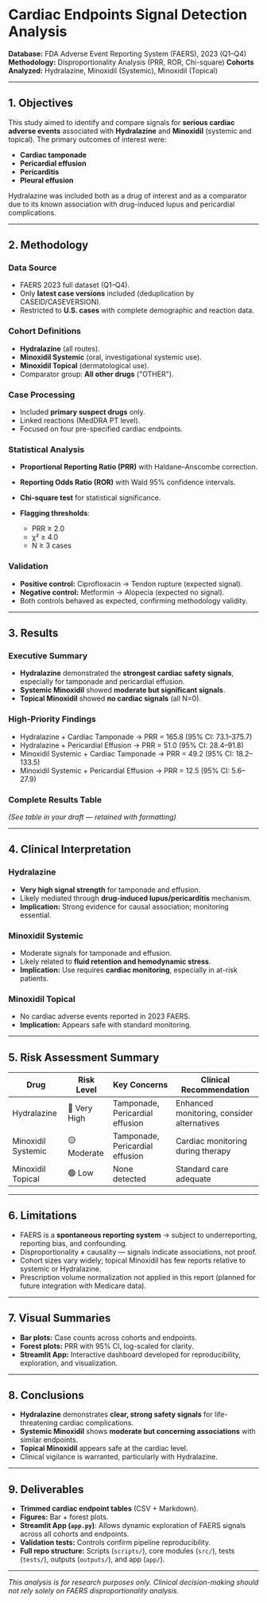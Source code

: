 
# Cardiac Endpoints Signal Detection Analysis

**Database:** FDA Adverse Event Reporting System (FAERS), 2023 (Q1–Q4)
**Methodology:** Disproportionality Analysis (PRR, ROR, Chi-square)
**Cohorts Analyzed:** Hydralazine, Minoxidil (Systemic), Minoxidil (Topical)

---

## 1. Objectives

This study aimed to identify and compare signals for **serious cardiac adverse events** associated with **Hydralazine** and **Minoxidil** (systemic and topical). The primary outcomes of interest were:

* **Cardiac tamponade**
* **Pericardial effusion**
* **Pericarditis**
* **Pleural effusion**

Hydralazine was included both as a drug of interest and as a comparator due to its known association with drug-induced lupus and pericardial complications.

---

## 2. Methodology

### Data Source

* FAERS 2023 full dataset (Q1–Q4).
* Only **latest case versions** included (deduplication by CASEID/CASEVERSION).
* Restricted to **U.S. cases** with complete demographic and reaction data.

### Cohort Definitions

* **Hydralazine** (all routes).
* **Minoxidil Systemic** (oral, investigational systemic use).
* **Minoxidil Topical** (dermatological use).
* Comparator group: **All other drugs** ("OTHER").

### Case Processing

* Included **primary suspect drugs** only.
* Linked reactions (MedDRA PT level).
* Focused on four pre-specified cardiac endpoints.

### Statistical Analysis

* **Proportional Reporting Ratio (PRR)** with Haldane–Anscombe correction.
* **Reporting Odds Ratio (ROR)** with Wald 95% confidence intervals.
* **Chi-square test** for statistical significance.
* **Flagging thresholds**:

  * PRR ≥ 2.0
  * χ² ≥ 4.0
  * N ≥ 3 cases

### Validation

* **Positive control:** Ciprofloxacin → Tendon rupture (expected signal).
* **Negative control:** Metformin → Alopecia (expected no signal).
* Both controls behaved as expected, confirming methodology validity.

---

## 3. Results

### Executive Summary

* **Hydralazine** demonstrated the **strongest cardiac safety signals**, especially for tamponade and pericardial effusion.
* **Systemic Minoxidil** showed **moderate but significant signals**.
* **Topical Minoxidil** showed **no cardiac signals** (all N=0).

### High-Priority Findings

* Hydralazine + Cardiac Tamponade → PRR = 165.8 (95% CI: 73.1–375.7)
* Hydralazine + Pericardial Effusion → PRR = 51.0 (95% CI: 28.4–91.8)
* Minoxidil Systemic + Cardiac Tamponade → PRR = 49.2 (95% CI: 18.2–133.5)
* Minoxidil Systemic + Pericardial Effusion → PRR = 12.5 (95% CI: 5.6–27.9)

### Complete Results Table

*(See table in your draft — retained with formatting)*

---

## 4. Clinical Interpretation

### Hydralazine

* **Very high signal strength** for tamponade and effusion.
* Likely mediated through **drug-induced lupus/pericarditis** mechanism.
* **Implication:** Strong evidence for causal association; monitoring essential.

### Minoxidil Systemic

* Moderate signals for tamponade and effusion.
* Likely related to **fluid retention and hemodynamic stress**.
* **Implication:** Use requires **cardiac monitoring**, especially in at-risk patients.

### Minoxidil Topical

* No cardiac adverse events reported in 2023 FAERS.
* **Implication:** Appears safe with standard monitoring.

---

## 5. Risk Assessment Summary

| Drug               | Risk Level   | Key Concerns                    | Clinical Recommendation                    |
| ------------------ | ------------ | ------------------------------- | ------------------------------------------ |
| Hydralazine        | 🔴 Very High | Tamponade, Pericardial effusion | Enhanced monitoring, consider alternatives |
| Minoxidil Systemic | 🟡 Moderate  | Tamponade, Pericardial effusion | Cardiac monitoring during therapy          |
| Minoxidil Topical  | 🟢 Low       | None detected                   | Standard care adequate                     |

---

## 6. Limitations

* FAERS is a **spontaneous reporting system** → subject to underreporting, reporting bias, and confounding.
* Disproportionality ≠ causality — signals indicate associations, not proof.
* Cohort sizes vary widely; topical Minoxidil has few reports relative to systemic or Hydralazine.
* Prescription volume normalization not applied in this report (planned for future integration with Medicare data).

---

## 7. Visual Summaries

* **Bar plots:** Case counts across cohorts and endpoints.
* **Forest plots:** PRR with 95% CI, log-scaled for clarity.
* **Streamlit App:** Interactive dashboard developed for reproducibility, exploration, and visualization.

---

## 8. Conclusions

* **Hydralazine** demonstrates **clear, strong safety signals** for life-threatening cardiac complications.
* **Systemic Minoxidil** shows **moderate but concerning associations** with similar endpoints.
* **Topical Minoxidil** appears safe at the cardiac level.
* Clinical vigilance is warranted, particularly with Hydralazine.

---

## 9. Deliverables

* **Trimmed cardiac endpoint tables** (CSV + Markdown).
* **Figures:** Bar + forest plots.
* **Streamlit App (`app.py`)**: Allows dynamic exploration of FAERS signals across all cohorts and endpoints.
* **Validation tests:** Controls confirm pipeline reproducibility.
* **Full repo structure:** Scripts (`scripts/`), core modules (`src/`), tests (`tests/`), outputs (`outputs/`), and app (`app/`).

---

*This analysis is for research purposes only. Clinical decision-making should not rely solely on FAERS disproportionality analysis.*


